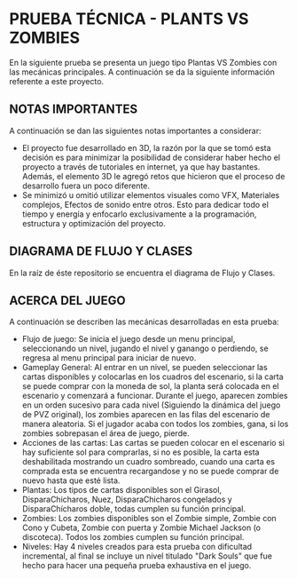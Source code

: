 # PRUEBA TÉCNICA - PLANTS VS ZOMBIES

En la siguiente prueba se presenta un juego tipo Plantas VS Zombies con las mecánicas principales. A continuación se da la siguiente información referente a este proyecto.

## NOTAS IMPORTANTES

A continuación se dan las siguientes notas importantes a considerar:

- El proyecto fue desarrollado en 3D, la razón por la que se tomó esta decisión es para minimizar la posibilidad de considerar haber hecho el proyecto a través de tutoriales en internet, ya que hay bastantes. Además, el elemento 3D le agregó retos que hicieron que el proceso de desarrollo fuera un poco diferente.
- Se minimizó u omitió utilizar elementos visuales como VFX, Materiales complejos, Efectos de sonido entre otros. Esto para dedicar todo el tiempo y energía y enfocarlo exclusivamente a la programación, estructura y optimización del proyecto.

## DIAGRAMA DE FLUJO Y CLASES

En la raíz de éste repositorio se encuentra el diagrama de Flujo y Clases.

## ACERCA DEL JUEGO

A continuación se describen las mecánicas desarrolladas en esta prueba:

- Flujo de juego: Se inicia el juego desde un menu principal, seleccionando un nivel, jugando el nivel y ganango o perdiendo, se regresa al menu principal para iniciar de nuevo.
- Gameplay General: Al entrar en un nivel, se pueden seleccionar las cartas disponibles y colocarlas en los cuadros del escenario, si la carta se puede comprar con la moneda de sol, la planta será colocada en el escenario y comenzará a funcionar. Durante el juego, aparecen zombies en un orden sucesivo para cada nivel (Siguiendo la dinámica del juego de PVZ original), los zombies aparecen en las filas del escenario de manera aleatoria. Si el jugador acaba con todos los zombies, gana, si los zombies sobrepasan el área de juego, pierde.
- Acciones de las cartas: Las cartas se pueden colocar en el escenario si hay suficiente sol para comprarlas, si no es posible, la carta esta deshabilitada mostrando un cuadro sombreado, cuando una carta es comprada esta se encuentra recargandose y no se puede comprar de nuevo hasta que esté lista.
- Plantas: Los tipos de cartas disponibles son el Girasol, DisparaChicharos, Nuez, DisparaChicharos congelados y DisparaChícharos doble, todas cumplen su función principal.
- Zombies: Los zombies disponibles son el Zombie simple, Zombie con Cono y Cubeta, Zombie con puerta y Zombie Michael Jackson (o discoteca). Todos los zombies cumplen su función principal.
- Niveles: Hay 4 niveles creados para esta prueba con dificultad incremental, al final se incluye un nivel titulado "Dark Souls" que fue hecho para hacer una pequeña prueba exhaustiva en el juego.